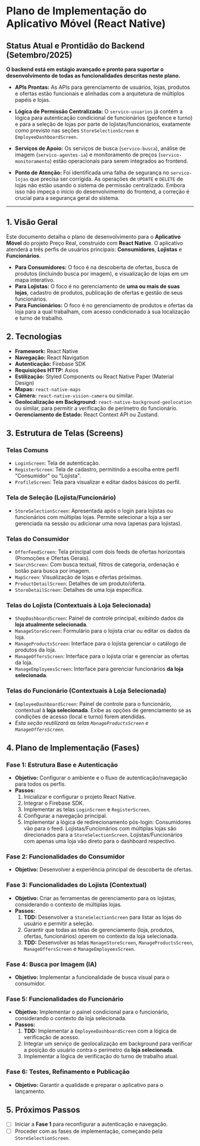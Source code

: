 # Plano de Implementação do Aplicativo Móvel (React Native)

## Status Atual e Prontidão do Backend (Setembro/2025)

**O backend está em estágio avançado e pronto para suportar o desenvolvimento de todas as funcionalidades descritas neste plano.**

-   **APIs Prontas:** As APIs para gerenciamento de usuários, lojas, produtos e ofertas estão funcionais e alinhadas com a arquitetura de múltiplos papéis e lojas.
-   **Lógica de Permissão Centralizada:** O `servico-usuarios` já contém a lógica para autenticação condicional de funcionários (geofence e turno) e para a seleção de lojas por parte de lojistas/funcionários, exatamente como previsto nas seções `StoreSelectionScreen` e `EmployeeDashboardScreen`.
-   **Serviços de Apoio:** Os serviços de busca (`servico-busca`), análise de imagem (`servico-agentes-ia`) e monitoramento de preços (`servico-monitoramento`) estão operacionais para serem integrados ao frontend.

-   **Ponto de Atenção:** Foi identificada uma falha de segurança no `servico-lojas` que precisa ser corrigida. As operações de `UPDATE` e `DELETE` de lojas não estão usando o sistema de permissão centralizado. Embora isso não impeça o início do desenvolvimento do frontend, a correção é crucial para a segurança geral do sistema.

---


## 1. Visão Geral

Este documento detalha o plano de desenvolvimento para o **Aplicativo Móvel** do projeto Preço Real, construído com **React Native**. O aplicativo atenderá a três perfis de usuários principais: **Consumidores**, **Lojistas** e **Funcionários**.

-   **Para Consumidores:** O foco é na descoberta de ofertas, busca de produtos (incluindo busca por imagem), e visualização de lojas em um mapa interativo.
-   **Para Lojistas:** O foco é no gerenciamento de **uma ou mais de suas lojas**, cadastro de produtos, publicação de ofertas e gestão de seus funcionários.
-   **Para Funcionários:** O foco é no gerenciamento de produtos e ofertas da loja para a qual trabalham, com acesso condicionado à sua localização e turno de trabalho.

## 2. Tecnologias

-   **Framework:** React Native
-   **Navegação:** React Navigation
-   **Autenticação:** Firebase SDK
-   **Requisições HTTP:** Axios
-   **Estilização:** Styled Components ou React Native Paper (Material Design)
-   **Mapas:** `react-native-maps`
-   **Câmera:** `react-native-vision-camera` ou similar.
-   **Geolocalização em Background:** `react-native-background-geolocation` ou similar, para permitir a verificação de perímetro do funcionário.
-   **Gerenciamento de Estado:** React Context API ou Zustand.

## 3. Estrutura de Telas (Screens)

### Telas Comuns
-   `LoginScreen`: Tela de autenticação.
-   `RegisterScreen`: Tela de cadastro, permitindo a escolha entre perfil "Consumidor" ou "Lojista".
-   `ProfileScreen`: Tela para visualizar e editar dados básicos do perfil.

### Tela de Seleção (Lojista/Funcionário)
-   `StoreSelectionScreen`: Apresentada após o login para lojistas ou funcionários com múltiplas lojas. Permite selecionar a loja a ser gerenciada na sessão ou adicionar uma nova (apenas para lojistas).

### Telas do Consumidor
-   `OfferFeedScreen`: Tela principal com dois feeds de ofertas horizontais (Promoções e Ofertas Gerais).
-   `SearchScreen`: Com busca textual, filtros de categoria, ordenação e botão para busca por imagem.
-   `MapScreen`: Visualização de lojas e ofertas próximas.
-   `ProductDetailScreen`: Detalhes de um produto/oferta.
-   `StoreDetailScreen`: Detalhes de uma loja específica.

### Telas do Lojista (Contextuais à Loja Selecionada)
-   `ShopDashboardScreen`: Painel de controle principal, exibindo dados da **loja atualmente selecionada**.
-   `ManageStoreScreen`: Formulário para o lojista criar ou editar os dados da loja.
-   `ManageProductsScreen`: Interface para o lojista gerenciar o catálogo de produtos da loja.
-   `ManageOffersScreen`: Interface para o lojista criar e gerenciar as ofertas da loja.
-   `ManageEmployeesScreen`: Interface para gerenciar funcionários **da loja selecionada**.

### Telas do Funcionário (Contextuais à Loja Selecionada)
-   `EmployeeDashboardScreen`: Painel de controle para o funcionário, contextual à **loja selecionada**. Exibe as opções de gerenciamento se as condições de acesso (local e turno) forem atendidas.
-   *Esta seção reutilizará as telas `ManageProductsScreen` e `ManageOffersScreen`.*

## 4. Plano de Implementação (Fases)

### Fase 1: Estrutura Base e Autenticação
-   **Objetivo:** Configurar o ambiente e o fluxo de autenticação/navegação para todos os perfis.
-   **Passos:**
    1.  Inicializar e configurar o projeto React Native.
    2.  Integrar o Firebase SDK.
    3.  Implementar as telas `LoginScreen` e `RegisterScreen`.
    4.  Configurar a navegação principal.
    5.  Implementar a lógica de redirecionamento pós-login: Consumidores vão para o feed. Lojistas/Funcionários com múltiplas lojas são direcionados para a `StoreSelectionScreen`. Lojistas/Funcionários com apenas uma loja vão direto para o dashboard respectivo.

### Fase 2: Funcionalidades do Consumidor
-   **Objetivo:** Desenvolver a experiência principal de descoberta de ofertas.

### Fase 3: Funcionalidades do Lojista (Contextual)
-   **Objetivo:** Criar as ferramentas de gerenciamento para os lojistas, considerando o contexto de múltiplas lojas.
-   **Passos:**
    1.  **TDD:** Desenvolver a `StoreSelectionScreen` para listar as lojas do usuário e permitir a seleção.
    2.  Garantir que todas as telas de gerenciamento (loja, produtos, ofertas, funcionários) operem no contexto da loja selecionada.
    3.  **TDD:** Desenvolver as telas `ManageStoreScreen`, `ManageProductsScreen`, `ManageOffersScreen` e `ManageEmployeesScreen`.

### Fase 4: Busca por Imagem (IA)
-   **Objetivo:** Implementar a funcionalidade de busca visual para o consumidor.

### Fase 5: Funcionalidades do Funcionário
-   **Objetivo:** Implementar o painel condicional para o funcionário, considerando o contexto da loja selecionada.
-   **Passos:**
    1.  **TDD:** Implementar a `EmployeeDashboardScreen` com a lógica de verificação de acesso.
    2.  Integrar um serviço de geolocalização em background para verificar a posição do usuário contra o perímetro da **loja selecionada**.
    3.  Implementar a lógica de verificação do turno de trabalho atual.

### Fase 6: Testes, Refinamento e Publicação
-   **Objetivo:** Garantir a qualidade e preparar o aplicativo para o lançamento.

## 5. Próximos Passos

-   [ ] Iniciar a **Fase 1** para reconfigurar a autenticação e navegação.
-   [ ] Proceder com as fases de implementação, começando pela `StoreSelectionScreen`.
